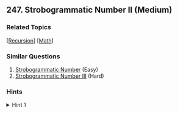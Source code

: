 <!--|This file generated by command(leetcode description); DO NOT EDIT.    |-->
<!--+----------------------------------------------------------------------+-->
<!--|@author    Openset <openset.wang@gmail.com>                           |-->
<!--|@link      https://github.com/openset                                 |-->
<!--|@home      https://github.com/openset/leetcode                        |-->
<!--+----------------------------------------------------------------------+-->

## 247. Strobogrammatic Number II (Medium)



### Related Topics
  [[Recursion](https://github.com/openset/leetcode/tree/master/tag/recursion/README.md)]
  [[Math](https://github.com/openset/leetcode/tree/master/tag/math/README.md)]

### Similar Questions
  1. [Strobogrammatic Number](https://github.com/openset/leetcode/tree/master/problems/strobogrammatic-number) (Easy)
  1. [Strobogrammatic Number III](https://github.com/openset/leetcode/tree/master/problems/strobogrammatic-number-iii) (Hard)

### Hints
<details>
<summary>Hint 1</summary>
Try to use recursion and notice that it should recurse with <i>n</i> - 2 instead of <i>n</i> - 1.
</details>
